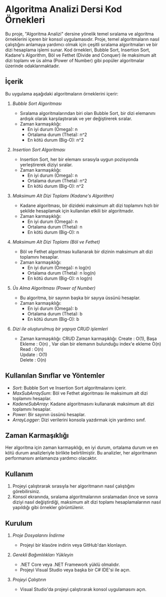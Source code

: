 # Algoritma Analizi Dersi Kod Örnekleri

Bu proje, "Algoritma Analizi" dersine yönelik temel sıralama ve algoritma örneklerini içeren bir konsol uygulamasıdır. Proje, temel algoritmaların nasıl çalıştığını anlamaya yardımcı olmak için çeşitli sıralama algoritmaları ve bir dizi hesaplama işlemi sunar. Kod örnekleri, Bubble Sort, Insertion Sort, Kadane's Algorithm, Böl ve Fethet (Divide and Conquer) ile maksimum alt dizi toplamı ve üs alma (Power of Number) gibi popüler algoritmalar üzerinde odaklanmaktadır.

## İçerik

Bu uygulama aşağıdaki algoritmaların örneklerini içerir:

1. *Bubble Sort Algoritması*
   - Sıralama algoritmalarından biri olan Bubble Sort, bir dizi elemanını ardışık olarak karşılaştırarak ve yer değiştirerek sıralar.
   - Zaman karmaşıklığı: 
     - En iyi durum (Omega): n 
     - Ortalama durum (Theta): n^2
     - En kötü durum (Big-O): n^2

2. *Insertion Sort Algoritması*
   - Insertion Sort, her bir elemanı sırasıyla uygun pozisyonda yerleştirerek diziyi sıralar.
   - Zaman karmaşıklığı: 
     - En iyi durum (Omega): n 
     - Ortalama durum (Theta): n^2
     - En kötü durum (Big-O): n^2

3. *Maksimum Alt Dizi Toplamı (Kadane's Algorithm)*
   - Kadane algoritması, bir dizideki maksimum alt dizi toplamını hızlı bir şekilde hesaplamak için kullanılan etkili bir algoritmadır.
   - Zaman karmaşıklığı:
     - En iyi durum (Omega): n
     - Ortalama durum (Theta): n
     - En kötü durum (Big-O): n

4. *Maksimum Alt Dizi Toplamı (Böl ve Fethet)*
   - Böl ve Fethet algoritması kullanarak bir dizinin maksimum alt dizi toplamını hesaplar.
   - Zaman karmaşıklığı:
     - En iyi durum (Omega): n log(n)
     - Ortalama durum (Theta): n log(n)
     - En kötü durum (Big-O): n log(n)

5. *Üs Alma Algoritması (Power of Number)*
   - Bu algoritma, bir sayının başka bir sayıya üssünü hesaplar.
   - Zaman karmaşıklığı:
     - En iyi durum (Omega): b 
     - Ortalama durum (Theta): b
     - En kötü durum (Big-O): b
6. *Dizi ile oluşturulmuş bir yapıya CRUD işlemleri*
   - Zaman karmaşıklığı:
    CRUD Zaman karmaşıklığı:
    Create  : O(1), Başa Ekleme : O(n) , Var olan bir elemanın bulunduğu index'e ekleme O(n)  
    Read    : O(n)  
    Update  : O(1)  
    Delete  : O(n)  

## Kullanılan Sınıflar ve Yöntemler

- *Sort*: Bubble Sort ve Insertion Sort algoritmalarını içerir.
- *MaxSubArraySum*: Böl ve Fethet algoritması ile maksimum alt dizi toplamını hesaplar.
- *KadeneSubArray*: Kadane algoritmasını kullanarak maksimum alt dizi toplamını hesaplar.
- *Power*: Bir sayının üssünü hesaplar.
- *ArrayLogger*: Dizi verilerini konsola yazdırmak için yardımcı sınıf.

## Zaman Karmaşıklığı

Her algoritma için zaman karmaşıklığı, en iyi durum, ortalama durum ve en kötü durum analizleriyle birlikte belirtilmiştir. Bu analizler, her algoritmanın performansını anlamanıza yardımcı olacaktır.

## Kullanım

1. Projeyi çalıştırarak sırasıyla her algoritmanın nasıl çalıştığını görebilirsiniz.
2. Konsol ekranında, sıralama algoritmalarının sıralamadan önce ve sonra diziyi nasıl değiştirdiği, maksimum alt dizi toplamı hesaplamalarının nasıl yapıldığı gibi örnekler görüntülenir.

## Kurulum

1. *Proje Dosyalarını İndirme*
   - Projeyi bir klasöre indirin veya GitHub'dan klonlayın.

2. *Gerekli Bağımlılıkları Yükleyin*
   - .NET Core veya .NET Framework yüklü olmalıdır.
   - Projeyi Visual Studio veya başka bir C# IDE'si ile açın.

3. *Projeyi Çalıştırın*
   - Visual Studio'da projeyi çalıştırarak konsol uygulamasını açın.
